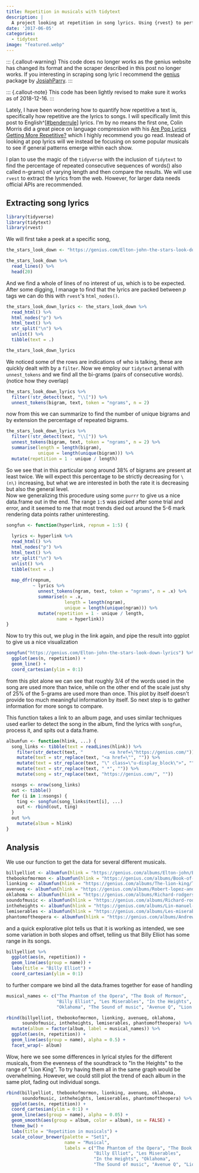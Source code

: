 ```yaml
---
title: Repetition in musicals with tidytext
description: |
  A project looking at repetition in song lyrics. Using {rvest} to perform web scraping (now outdated) to fetch lyrics from genius.com.
date: '2017-06-05'
categories:
  - tidytext
image: "featured.webp"
---
```





::: {.callout-warning}
This code does no longer works as the genius website has changed its format and the scraper described in this post no longer works. If you interesting in scraping song lyric I recommend the <a href="https://github.com/JosiahParry/genius">genius</a> package by <a href="https://twitter.com/JosiahParry">JosiahParry</a>.
:::

::: {.callout-note}
This code has been lightly revised to make sure it works as of 2018-12-16.
:::

Lately, I have been wondering how to quantify how repetitive a text is, specifically how repetitive are the lyrics to songs. I will specifically limit this post to English^[[#benderrule](https://thegradient.pub/the-benderrule-on-naming-the-languages-we-study-and-why-it-matters/)] lyrics. I'm by no means the first one, Colin Morris did a great piece on language compression with his [Are Pop Lyrics Getting More Repetitive?](https://pudding.cool/2017/05/song-repetition/) which I highly recommend you go read. Instead of looking at pop lyrics will we instead be focusing on some popular musicals to see if general patterns emerge within each show.

I plan to use the magic of the `tidyverse` with the inclusion of `tidytext` to find the percentage of repeated consecutive sequences of words() also called n-grams) of varying length and then compare the results. We will use `rvest` to extract the lyrics from the web. However, for larger data needs official APIs are recommended.

## Extracting song lyrics


```r
library(tidyverse)
library(tidytext)
library(rvest)
```

We will first take a peek at a specific song,


```r
the_stars_look_down <- "https://genius.com/Elton-john-the-stars-look-down-lyrics"

the_stars_look_down %>%
  read_lines() %>%
  head(20)
```

And we find a whole of lines of no interest of us, which is to be expected. After some digging, I manage to find that the lyrics are packed between *p* tags we can do this with `rvest`'s `html_nodes()`.


```r
the_stars_look_down_lyrics <- the_stars_look_down %>%
  read_html() %>%
  html_nodes("p") %>%
  html_text() %>%
  str_split("\n") %>%
  unlist() %>%
  tibble(text = .)

the_stars_look_down_lyrics
```

We noticed some of the rows are indications of who is talking, these are quickly dealt with by a `filter`. Now we employ our `tidytext` arsenal with `unnest_tokens` and we find all the bi-grams (pairs of consecutive words). (notice how they overlap)


```r
the_stars_look_down_lyrics %>%
  filter(!str_detect(text, "\\[")) %>%
  unnest_tokens(bigram, text, token = "ngrams", n = 2)
```

now from this we can summarize to find the number of unique bigrams and by extension the percentage of repeated bigrams.


```r
the_stars_look_down_lyrics %>%
  filter(!str_detect(text, "\\[")) %>%
  unnest_tokens(bigram, text, token = "ngrams", n = 2) %>%
  summarise(length = length(bigram),
            unique = length(unique(bigram))) %>%
  mutate(repetition = 1 - unique / length)
```

So we see that in this particular song around 38% of bigrams are present at least twice. We will expect this percentage to be strictly decreasing for `\(n\)` increasing, but what we are interested in both the rate it is decreasing but also the general level.  
Now we generalizing this procedure using some `purrr` to give us a nice data.frame out in the end. The range `1:5` was picked after some trial and error, and it seemed to me that most trends died out around the 5-6 mark rendering data points rather uninteresting. 


```r
songfun <- function(hyperlink, repnum = 1:5) {
  
  lyrics <- hyperlink %>%
  read_html() %>%
  html_nodes("p") %>%
  html_text() %>%
  str_split("\n") %>%
  unlist() %>%
  tibble(text = .)
  
  map_dfr(repnum, 
          ~ lyrics %>% 
            unnest_tokens(ngram, text, token = "ngrams", n = .x) %>%
            summarise(n = .x,
                      length = length(ngram),
                      unique = length(unique(ngram))) %>%
            mutate(repetition = 1 - unique / length,
                   name = hyperlink))
}
```

Now to try this out, we plug in the link again, and pipe the result into ggplot to give us a nice visualization


```r
songfun("https://genius.com/Elton-john-the-stars-look-down-lyrics") %>%
  ggplot(aes(n, repetition)) +
  geom_line() +
  coord_cartesian(ylim = 0:1)
```

from this plot alone we can see that roughly 3/4 of the words used in the song are used more than twice, while on the other end of the scale just shy of 25% of the 5-grams are used more than once. This plot by itself doesn't provide too much meaningful information by itself. So next step is to gather information for more songs to compare.  

This function takes a link to an album page, and uses similar techniques used earlier to detect the song in the album, find the lyrics with `songfun`, process it, and spits out a data.frame. 


```r
albumfun <- function(hlink, ...) { 
  song_links <- tibble(text = readLines(hlink)) %>%
    filter(str_detect(text, "          <a href=\"https://genius.com/")) %>%
    mutate(text = str_replace(text, "<a href=\"", "")) %>%
    mutate(text = str_replace(text, "\" class=\"u-display_block\">", "")) %>%
    mutate(text = str_replace(text, " *", "")) %>%
    mutate(song = str_replace(text, "https://genius.com/", ""))

  nsongs <- nrow(song_links)
  out <- tibble()
  for (i in 1:nsongs) {
    ting <- songfun(song_links$text[i], ...)
    out <- rbind(out, ting)
  }
  out %>%
    mutate(album = hlink)
}
```

## Analysis

We use our function to get the data for several different musicals.


```r
billyelliot <- albumfun(hlink = "https://genius.com/albums/Elton-john/Billy-elliot-the-musical-original-london-cast-recording")
thebookofmormon <- albumfun(hlink = "https://genius.com/albums/Book-of-mormon/The-book-of-mormon-original-broadway-recording")
lionking <- albumfun(hlink = "https://genius.com/albums/The-lion-king/The-lion-king-original-broadway-cast-recording")
avenueq <- albumfun(hlink = "https://genius.com/albums/Robert-lopez-and-jeff-marx/Avenue-q-original-broadway-cast-recording")
oklahoma <- albumfun(hlink = "https://genius.com/albums/Richard-rodgers/Oklahoma-original-motion-picture-soundtrack")
soundofmusic <- albumfun(hlink = "https://genius.com/albums/Richard-rodgers/The-sound-of-music-original-soundtrack-recording")
intheheights <- albumfun(hlink = "https://genius.com/albums/Lin-manuel-miranda/In-the-heights-original-broadway-cast-recording")
lemiserables <- albumfun(hlink = "https://genius.com/albums/Les-miserables-original-broadway-cast/Les-miserables-1987-original-broadway-cast")
phantomoftheopera <- albumfun(hlink = "https://genius.com/albums/Andrew-lloyd-webber/The-phantom-of-the-opera-original-london-cast-recording")
```

and a quick explorative plot tells us that it is working as intended, we see some variation in both slopes and offset, telling us that Billy Elliot has some range in its songs. 


```r
billyelliot %>%
  ggplot(aes(n, repetition)) +
  geom_line(aes(group = name)) +
  labs(title = "Billy Elliot") +
  coord_cartesian(ylim = 0:1)
```

to further compare we bind all the data.frames together for ease of handling


```r
musical_names <- c("The Phantom of the Opera", "The Book of Mormon", 
                   "Billy Elliot", "Les Miserables", "In the Heights", 
                   "Oklahoma", "The Sound of music", "Avenue Q", "Lion King")

rbind(billyelliot, thebookofmormon, lionking, avenueq, oklahoma,
      soundofmusic, intheheights, lemiserables, phantomoftheopera) %>%
  mutate(album = factor(album, label = musical_names)) %>%
  ggplot(aes(n, repetition)) +
  geom_line(aes(group = name), alpha = 0.5) +
  facet_wrap(~ album)
```

Wow, here we see some differences in lyrical styles for the different musicals, from the evenness of the soundtrack to "In the Heights" to the range of "Lion King". To try having them all in the same graph would be overwhelming. However, we could still plot the trend of each album in the same plot, fading out individual songs.


```r
rbind(billyelliot, thebookofmormon, lionking, avenueq, oklahoma,
      soundofmusic, intheheights, lemiserables, phantomoftheopera) %>%
  ggplot(aes(n, repetition)) +
  coord_cartesian(ylim = 0:1) +
  geom_line(aes(group = name), alpha = 0.05) +
  geom_smooth(aes(group = album, color = album), se = FALSE) +
  theme_bw() +
  labs(title = "Repetition in musicals") +
  scale_colour_brewer(palette = "Set1",
                      name = "Musical",
                      labels = c("The Phantom of the Opera", "The Book of Mormon", 
                                 "Billy Elliot", "Les Miserables",
                                 "In the Heights", "Oklahoma", 
                                 "The Sound of music", "Avenue Q", "Lion King"))
```


